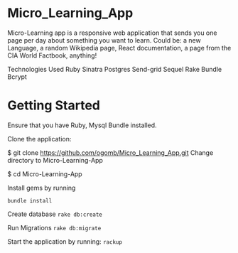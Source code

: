 # Micro_Learning_App
Micro-Learning app is a responsive web application that sends you one page per day about something you want to learn. Could be: a new Language, a random Wikipedia page, React documentation, a page from the CIA World Factbook, anything!

Technologies Used
Ruby 
Sinatra
Postgres
Send-grid
Sequel
Rake
Bundle
Bcrypt

# Getting Started
Ensure that you have Ruby, Mysql Bundle installed.

Clone the application:

$ git clone https://github.com/ogomb/Micro_Learning_App.git
Change directory to Micro-Learning-App

$ cd Micro-Learning-App

Install gems by running

`bundle install`

Create database 
`rake db:create`

Run Migrations
`rake db:migrate`


Start the application by running: `rackup`
